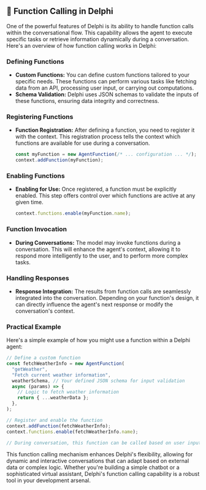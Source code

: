 ## 🔧 Function Calling in Delphi

One of the powerful features of Delphi is its ability to handle function calls
within the conversational flow. This capability allows the agent to execute
specific tasks or retrieve information dynamically during a conversation. Here's
an overview of how function calling works in Delphi:

### Defining Functions

- **Custom Functions:** You can define custom functions tailored to your
  specific needs. These functions can perform various tasks like fetching data
  from an API, processing user input, or carrying out computations.
- **Schema Validation:** Delphi uses JSON schemas to validate the inputs of
  these functions, ensuring data integrity and correctness.

### Registering Functions

- **Function Registration:** After defining a function, you need to register it
  with the context. This registration process tells the context which functions
  are available for use during a conversation.

  ```typescript
  const myFunction = new AgentFunction(/* ... configuration ... */);
  context.addFunction(myFunction);
  ```

### Enabling Functions

- **Enabling for Use:** Once registered, a function must be explicitly enabled.
  This step offers control over which functions are active at any given time.

  ```typescript
  context.functions.enable(myFunction.name);
  ```

### Function Invocation

- **During Conversations:** The model may invoke functions during a
  conversation. This will enhance the agent's context, allowing it to respond
  more intelligently to the user, and to perform more complex tasks.

### Handling Responses

- **Response Integration:** The results from function calls are seamlessly
  integrated into the conversation. Depending on your function's design, it can
  directly influence the agent's next response or modify the conversation's
  context.

### Practical Example

Here's a simple example of how you might use a function within a Delphi agent:

```typescript
// Define a custom function
const fetchWeatherInfo = new AgentFunction(
  "getWeather",
  "Fetch current weather information",
  weatherSchema, // Your defined JSON schema for input validation
  async (params) => {
    // Logic to fetch weather information
    return { ...weatherData };
  },
);

// Register and enable the function
context.addFunction(fetchWeatherInfo);
context.functions.enable(fetchWeatherInfo.name);

// During conversation, this function can be called based on user input or other triggers
```

This function calling mechanism enhances Delphi's flexibility, allowing for
dynamic and interactive conversations that can adapt based on external data or
complex logic. Whether you're building a simple chatbot or a sophisticated
virtual assistant, Delphi's function calling capability is a robust tool in your
development arsenal.
